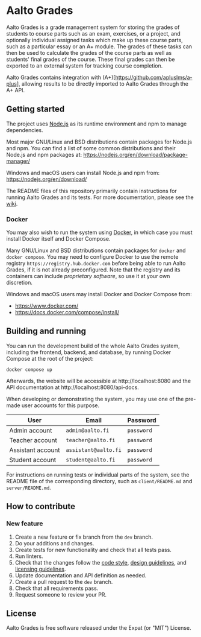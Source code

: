 <!--
SPDX-FileCopyrightText: 2022 The Aalto Grades Developers

SPDX-License-Identifier: MIT
-->

# Aalto Grades

Aalto Grades is a grade management system for storing the grades of students to
course parts such as an exam, exercises, or a project, and optionally individual
assigned tasks which make up these course parts, such as a particular essay or
an A+ module. The grades of these tasks can then be used to calculate the grades
of the course parts as well as students' final grades of the course. These final
grades can then be exported to an external system for tracking course
completion.

Aalto Grades contains integration with (A+)[https://github.com/apluslms/a-plus],
allowing results to be directly imported to Aalto Grades through the A+ API.

## Getting started

The project uses [Node.js](https://nodejs.org/en/) as its runtime environment
and npm to manage dependencies.

Most major GNU/Linux and BSD distributions contain packages for Node.js and
npm. You can find a list of some common distributions and their Node.js and npm
packages at: https://nodejs.org/en/download/package-manager/

Windows and macOS users can install Node.js and npm from:
https://nodejs.org/en/download/

The README files of this repository primarily contain instructions for running
Aalto Grades and its tests. For more documentation, please see the
[wiki](https://github.com/aalto-grades/base-repository/wiki).

### Docker

You may also wish to run the system using [Docker](https://www.docker.com), in
which case you must install Docker itself and Docker Compose.

Many GNU/Linux and BSD distributions contain packages for `docker` and
`docker compose`. You may need to configure Docker to use the remote registry
`https://registry.hub.docker.com` before being able to run Aalto Grades, if it
is not already preconfigured. Note that the registry and its containers can
include _proprietary software_, so use it at your own discretion.

Windows and macOS users may install Docker and Docker Compose from:

- https://www.docker.com/
- https://docs.docker.com/compose/install/

## Building and running

You can run the development build of the whole Aalto Grades system, including
the frontend, backend, and database, by running Docker Compose at the root of
the project:

```
docker compose up
```

Afterwards, the website will be accessible at http://localhost:8080 and the API
documentation at http://localhost:8080/api-docs.

When developing or demonstrating the system, you may use one of the pre-made
user accounts for this purpose.

| User              | Email                | Password   |
| ----------------- | -------------------- | ---------- |
| Admin account     | `admin@aalto.fi`     | `password` |
| Teacher account   | `teacher@aalto.fi`   | `password` |
| Assistant account | `assistant@aalto.fi` | `password` |
| Student account   | `student@aalto.fi`   | `password` |

For instructions on running tests or individual parts of the system, see the
README file of the corresponding directory, such as `client/README.md` and
`server/README.md`.

## How to contribute

### New feature

1. Create a new feature or fix branch from the `dev` branch.
2. Do your additions and changes.
3. Create tests for new functionality and check that all tests pass.
4. Run linters.
5. Check that the changes follow the
   [code style](https://github.com/aalto-grades/base-repository/wiki/Code-style),
   [design guidelines](https://github.com/aalto-grades/base-repository/wiki/Design-Guidelines),
   and [licensing guidelines](https://github.com/aalto-grades/base-repository/wiki/Licensing-Guidelines).
6. Update documentation and API definition as needed.
7. Create a pull request to the `dev` branch.
8. Check that all requirements pass.
9. Request someone to review your PR.

## License

Aalto Grades is free software released under the Expat (or "MIT") License.
